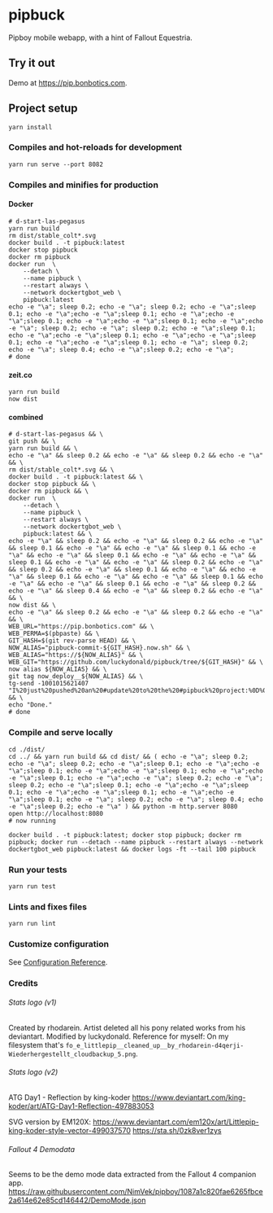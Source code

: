 # pipbuck

Pipboy mobile webapp, with a hint of Fallout Equestria.

## Try it out

Demo at https://pip.bonbotics.com.
    

## Project setup
```
yarn install
```

### Compiles and hot-reloads for development
```
yarn run serve --port 8082
```

### Compiles and minifies for production
#### Docker
```
# d-start-las-pegasus
yarn run build
rm dist/stable_colt*.svg
docker build . -t pipbuck:latest
docker stop pipbuck
docker rm pipbuck
docker run  \
    --detach \
    --name pipbuck \
    --restart always \
    --network dockertgbot_web \
    pipbuck:latest
echo -e "\a"; sleep 0.2; echo -e "\a"; sleep 0.2; echo -e "\a";sleep 0.1; echo -e "\a";echo -e "\a";sleep 0.1; echo -e "\a";echo -e "\a";sleep 0.1; echo -e "\a";echo -e "\a";sleep 0.1; echo -e "\a";echo -e "\a"; sleep 0.2; echo -e "\a"; sleep 0.2; echo -e "\a";sleep 0.1; echo -e "\a";echo -e "\a";sleep 0.1; echo -e "\a";echo -e "\a";sleep 0.1; echo -e "\a";echo -e "\a";sleep 0.1; echo -e "\a"; sleep 0.2; echo -e "\a"; sleep 0.4; echo -e "\a";sleep 0.2; echo -e "\a";
# done
```
#### zeit.co
```
yarn run build
now dist
```

#### combined
```
# d-start-las-pegasus && \
git push && \
yarn run build && \
echo -e "\a" && sleep 0.2 && echo -e "\a" && sleep 0.2 && echo -e "\a" && \
rm dist/stable_colt*.svg && \
docker build . -t pipbuck:latest && \
docker stop pipbuck && \
docker rm pipbuck && \
docker run  \
    --detach \
    --name pipbuck \
    --restart always \
    --network dockertgbot_web \
    pipbuck:latest && \
echo -e "\a" && sleep 0.2 && echo -e "\a" && sleep 0.2 && echo -e "\a" && sleep 0.1 && echo -e "\a" && echo -e "\a" && sleep 0.1 && echo -e "\a" && echo -e "\a" && sleep 0.1 && echo -e "\a" && echo -e "\a" && sleep 0.1 && echo -e "\a" && echo -e "\a" && sleep 0.2 && echo -e "\a" && sleep 0.2 && echo -e "\a" && sleep 0.1 && echo -e "\a" && echo -e "\a" && sleep 0.1 && echo -e "\a" && echo -e "\a" && sleep 0.1 && echo -e "\a" && echo -e "\a" && sleep 0.1 && echo -e "\a" && sleep 0.2 && echo -e "\a" && sleep 0.4 && echo -e "\a" && sleep 0.2 && echo -e "\a" && \
now dist && \
echo -e "\a" && sleep 0.2 && echo -e "\a" && sleep 0.2 && echo -e "\a" && \
WEB_URL="https://pip.bonbotics.com" && \
WEB_PERMA=$(pbpaste) && \
GIT_HASH=$(git rev-parse HEAD) && \
NOW_ALIAS="pipbuck-commit-${GIT_HASH}.now.sh" && \
WEB_ALIAS="https://${NOW_ALIAS}" && \
WEB_GIT="https://github.com/luckydonald/pipbuck/tree/${GIT_HASH}" && \
now alias ${NOW_ALIAS} && \
git tag now_deploy__${NOW_ALIAS} && \
tg-send -1001015621407 "I%20just%20pushed%20an%20#update%20to%20the%20#pipbuck%20project:%0D%0ALive%20Link:%20${WEB_URL}%0D%0APermalink:%20${WEB_ALIAS}%0D%0ASource:%20${WEB_GIT}" && \
echo "Done."
# done
```


### Compile and serve locally
```
cd ./dist/
cd ../ && yarn run build && cd dist/ && ( echo -e "\a"; sleep 0.2; echo -e "\a"; sleep 0.2; echo -e "\a";sleep 0.1; echo -e "\a";echo -e "\a";sleep 0.1; echo -e "\a";echo -e "\a";sleep 0.1; echo -e "\a";echo -e "\a";sleep 0.1; echo -e "\a";echo -e "\a"; sleep 0.2; echo -e "\a"; sleep 0.2; echo -e "\a";sleep 0.1; echo -e "\a";echo -e "\a";sleep 0.1; echo -e "\a";echo -e "\a";sleep 0.1; echo -e "\a";echo -e "\a";sleep 0.1; echo -e "\a"; sleep 0.2; echo -e "\a"; sleep 0.4; echo -e "\a";sleep 0.2; echo -e "\a" ) && python -m http.server 8080
open http://localhost:8080
# now running

```

```
docker build . -t pipbuck:latest; docker stop pipbuck; docker rm pipbuck; docker run --detach --name pipbuck --restart always --network dockertgbot_web pipbuck:latest && docker logs -ft --tail 100 pipbuck
```


### Run your tests
```
yarn run test
```

### Lints and fixes files
```
yarn run lint
```

### Customize configuration
See [Configuration Reference](https://cli.vuejs.org/config/).

### Credits
###### Stats logo (v1)
Created by rhodarein. Artist deleted all his pony related works from his deviantart.
Modified by luckydonald.
Reference for myself: On my filesystem that's `fo_e_littlepip__cleaned_up__by_rhodarein-d4qerji-Wiederhergestellt_cloudbackup_5.png`.

###### Stats logo (v2)

ATG Day1 - Reflection by king-koder
https://www.deviantart.com/king-koder/art/ATG-Day1-Reflection-497883053

SVG version by EM120X:
https://www.deviantart.com/em120x/art/Littlepip-king-koder-style-vector-499037570
https://sta.sh/0zk8ver1zys


###### Fallout 4 Demodata
Seems to be the demo mode data extracted from the Fallout 4 companion app.
https://raw.githubusercontent.com/NimVek/pipboy/1087a1c820fae6265fbce2a614e62e85cd146442/DemoMode.json
